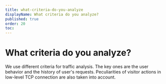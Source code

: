 ```yaml
---
title: what-criteria-do-you-analyze
displayName: What criteria do you analyze?
published: true
order: 20
toc:
---
```

# What criteria do you analyze?

We use different criteria for traffic analysis. The key ones are the user behavior and the history of user's requests. Peculiarities of visitor actions in low-level TCP connection are also taken into account.